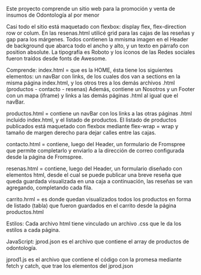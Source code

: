 Este proyecto comprende un sitio web para la promoción  y venta de insumos de Odontología al por menor

Casi todo el sitio está maquetado con flexbox: display flex, flex-direction row or colum.
En las resenas.html utilicé grid para las cajas de las reseñas y gap para los márgenes.
Todos contienen la mmisma imagen en el Header de background que abarca todo el ancho y alto, y un texto en párrafo con position absolute.
La tipografía es Roboto y los íconos de las Redes sociales fueron traídos desde fonts de Awesome.



 Comprende:
 index.html = que es la HOME, ésta tiene los siguientes elementos: un navBar con links, de los cuales dos van a sections en la misma página index.html, y los otros tres a los demás archivos .html (productos - contacto - resenas)
 Además, contiene un Nosotros y un Footer con un mapa (iframe) y links a las demás páginas .html al igual que el navBar.

 productos.html = contiene un navBar con los links a las otras páginas .html incluido index.html, y el listado de productos. El listado de productos publicados está maquetado con flexbox mediante flex-wrap = wrap y tamaño de margen derecho para dejar calles entre las cajas.

 contacto.html = contiene, luego del Header, un formulario de Fromspree que permite completarlo y enviarlo a la dirección de correo configurada desde la página de Fromspree.

 resenas.html = contiene, luego del Header, un formulario diseñado con elementos html, desde el cual se puede publicar una breve reseña que queda guardada visualizada en una caja a continuación, las reseñas se van agregando, completando cada fila.

 carrito.hrml = es donde quedan visualizados todos los productos en forma de listado (tabla) que fueron guardados en el carrito desde la página productos.html

Estilos:
Cada archivo html tiene vinculado un archivo .css que le da los estilos a cada página.

JavaScript:
jprod.json es el archivo que contiene el array de productos de odontología.

jprod1.js es el archivo que contiene el código con la promesa mediante fetch y catch, que trae los elementos del jprod.json


